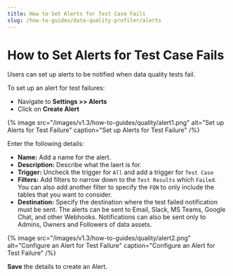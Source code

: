 ```yaml
---
title: How to Set Alerts for Test Case Fails
slug: /how-to-guides/data-quality-profiler/alerts
---
```


# How to Set Alerts for Test Case Fails

Users can set up alerts to be notified when data quality tests fail.

To set up an alert for test failures:
- Navigate to **Settings >> Alerts**
- Click on **Create Alert**

{% image
src="/images/v1.3/how-to-guides/quality/alert1.png"
alt="Set up Alerts for Test Failure"
caption="Set up Alerts for Test Failure"
/%}

Enter the following details:
- **Name:** Add a name for the alert.
- **Description:** Describe what the laert is for.
- **Trigger:** Uncheck the trigger for `All` and add a trigger for `Test Case`
- **Filters:** Add filters to narrow down to the `Test Results` which `Failed`. You can also add another filter to specify the `FQN` to only include the tables that you want to consider.
- **Destination:** Specify the destination where the test failed notification must be sent. The alerts can be sent to Email, Slack, MS Teams, Google Chat, and other Webhooks. Notifications can also be sent only to Admins, Owners and Followers of data assets.

{% image
src="/images/v1.3/how-to-guides/quality/alert2.png"
alt="Configure an Alert for Test Failure"
caption="Configure an Alert for Test Failure"
/%}

**Save** the details to create an Alert.